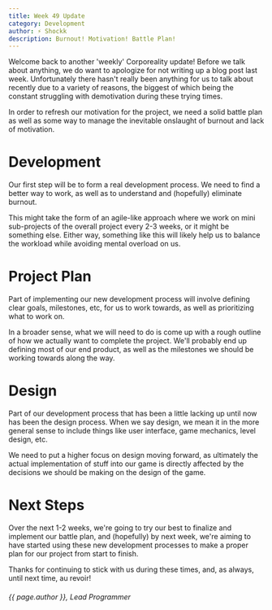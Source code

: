 ```yaml
---
title: Week 49 Update
category: Development
author: ⚡ Shockk
description: Burnout! Motivation! Battle Plan!
---
```


Welcome back to another 'weekly' Corporeality update! Before we talk about anything, we do want to apologize for not writing up a blog post last week. Unfortunately there hasn't really been anything for us to talk about recently due to a variety of reasons, the biggest of which being the constant struggling with demotivation during these trying times.

In order to refresh our motivation for the project, we need a solid battle plan as well as some way to manage the inevitable onslaught of burnout and lack of motivation.

# Development

Our first step will be to form a real development process. We need to find a better way to work, as well as to understand and (hopefully) eliminate burnout.

This might take the form of an agile-like approach where we work on mini sub-projects of the overall project every 2-3 weeks, or it might be something else. Either way, something like this will likely help us to balance the workload while avoiding mental overload on us.

# Project Plan

Part of implementing our new development process will involve defining clear goals, milestones, etc, for us to work towards, as well as prioritizing what to work on.

In a broader sense, what we will need to do is come up with a rough outline of how we actually want to complete the project. We'll probably end up defining most of our end product, as well as the milestones we should be working towards along the way.

# Design

Part of our development process that has been a little lacking up until now has been the design process. When we say design, we mean it in the more general sense to include things like user interface, game mechanics, level design, etc.

We need to put a higher focus on design moving forward, as ultimately the actual implementation of stuff into our game is directly affected by the decisions we should be making on the design of the game.

# Next Steps

Over the next 1-2 weeks, we're going to try our best to finalize and implement our battle plan, and (hopefully) by next week, we're aiming to have started using these new development processes to make a proper plan for our project from start to finish.

Thanks for continuing to stick with us during these times, and, as always, until next time, au revoir!

###### {{ page.author }}, Lead Programmer
